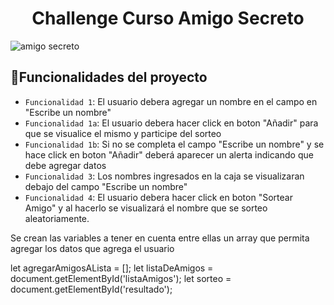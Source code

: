 <h1 align="center"> Challenge Curso Amigo Secreto </h1>

![amigo secreto](https://github.com/user-attachments/assets/41eafe6a-1baf-4f72-8b7b-a5e8d7312023)



## :hammer:Funcionalidades del proyecto

- `Funcionalidad 1`: El usuario debera agregar un nombre en el campo en "Escribe un nombre"
- `Funcionalidad 1a`: El usuario debera hacer click en boton "Añadir" para que se visualice el mismo y participe del sorteo
- `Funcionalidad 1b`: Si no se completa el campo "Escribe un nombre" y se hace click en boton "Añadir" deberá aparecer un alerta indicando 
   que debe agregar datos
- `Funcionalidad 3`: Los nombres ingresados en la caja se visualizaran debajo del campo "Escribe un nombre"
- `Funcionalidad 4`: El usuario debera hacer click en boton "Sortear Amigo" y al hacerlo se visualizará el nombre que se sorteo 
   aleatoriamente.

Se crean las variables a tener en cuenta entre ellas un array que permita agregar los datos que agrega el usuario

let agregarAmigosALista = [];
 let listaDeAmigos = document.getElementById('listaAmigos');
 let sorteo = document.getElementById('resultado');

